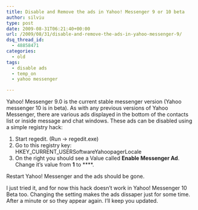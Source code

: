 ```yaml
---
title: Disable and Remove the ads in Yahoo! Messenger 9 or 10 beta
author: silviu
type: post
date: 2009-08-31T06:21:40+00:00
url: /2009/08/31/disable-and-remove-the-ads-in-yahoo-messenger-9/
dsq_thread_id:
  - 48858471
categories:
  - old
tags:
  - disable ads
  - temp_on
  - yahoo messenger

---
```

Yahoo! Messenger 9.0 is the current stable messenger version (Yahoo messenger 10 is in beta). As with any previous versions of Yahoo Messenger, there are various ads displayed in the bottom of the contacts list or inside message and chat windows. These ads can be disabled using a simple registry hack:

  1. Start regedit. (Run -> regedit.exe)
  2. Go to this registry key: HKEY\_CURRENT\_USERSoftwareYahoopagerLocale
  3. On the right you should see a Value called **Enable Messenger Ad**. Change it&#8217;s value from **1** to ****.

Restart Yahoo! Messenger and the ads should be gone.

I just tried it, and for now this hack doesn&#8217;t work in Yahoo! Messenger 10 Beta too. Changing the setting makes the ads dissaper just for some time. After a minute or so they appear again. I&#8217;ll keep you updated.